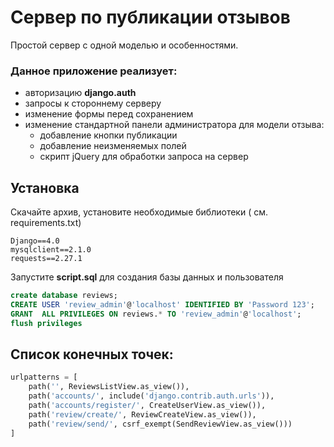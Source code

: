 # Сервер по публикации отзывов

Простой сервер с одной моделью и особенностями.

### Данное приложение реализует:
*  авторизацию __django.auth__
* запросы к стороннему серверу
* изменение формы перед сохранением
* изменение стандартной панели администратора для модели отзыва:
    - добавление кнопки публикации
    - добавление неизменяемых полей
    - скрипт jQuery для обработки запроса на сервер

## Установка

Скачайте архив, установите необходимые библиотеки ( см. requirements.txt)

```
Django==4.0
mysqlclient==2.1.0
requests==2.27.1
```

Запустите __script.sql__ для создания базы данных и пользователя
```sql
create database reviews;
CREATE USER 'review_admin'@'localhost' IDENTIFIED BY 'Password 123';
GRANT  ALL PRIVILEGES ON reviews.* TO 'review_admin'@'localhost';
flush privileges
```

## Список конечных точек:

```python
urlpatterns = [
    path('', ReviewsListView.as_view()),
    path('accounts/', include('django.contrib.auth.urls')),
    path('accounts/register/', CreateUserView.as_view()),
    path('review/create/', ReviewCreateView.as_view()),
    path('review/send/', csrf_exempt(SendReviewView.as_view()))
]

```
